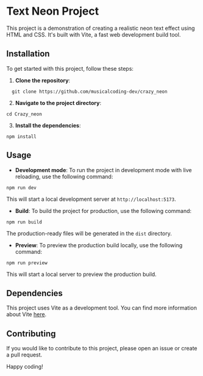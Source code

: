 # Text Neon Project

This project is a demonstration of creating a realistic neon text effect using HTML and CSS. It's built with Vite, a
fast web development build tool.

## Installation

To get started with this project, follow these steps:

1. **Clone the repository**:

```shell
  git clone https://github.com/musicalcoding-dev/crazy_neon
```

2. **Navigate to the project directory**:

```shell
cd Crazy_neon
```

3. **Install the dependencies**:

```shell
npm install
```

## Usage

- **Development mode**: To run the project in development mode with live reloading, use the following command:

```shell
npm run dev
```

This will start a local development server at `http://localhost:5173`.

- **Build**: To build the project for production, use the following command:

```shell
npm run build
```

The production-ready files will be generated in the `dist` directory.

- **Preview**: To preview the production build locally, use the following command:

```shell
npm run preview
```

This will start a local server to preview the production build.

## Dependencies

This project uses Vite as a development tool. You can find more information about Vite [here](https://vitejs.dev/).

## Contributing

If you would like to contribute to this project, please open an issue or create a pull request.

Happy coding!

